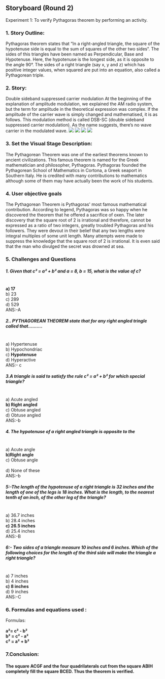 ## Storyboard (Round 2)

Experiment 1: To verify Pythagoras theorem by performing an activity.

### 1. Story Outline:

Pythagoras theorem states that “In a right-angled triangle, the square of the hypotenuse side is equal to the sum of squares of the other two sides“. The sides of this triangles have been named as Perpendicular, Base and Hypotenuse. Here, the hypotenuse is the longest side, as it is opposite to the angle 90°. The sides of a right triangle (say x, y and z) which has positive integer values, when squared are put into an equation, also called a Pythagorean triple.
### 2. Story:

Double sideband suppressed carrier modulation
At the beginning of the explanation of amplitude modulation, we explained the AM radio system, but the term for amplitude in the theoretical expression was complex. If the amplitude of the carrier wave is simply changed and mathematised, it is as follows. This modulation method is called DSB-SC (double sideband suppressed carrier modulation). As the name suggests, there’s no wave carrier in the modulated wave.
<img src="https://github.com/Rahulsingh1996/Pythagoras-Theorem/blob/master/storyboard/storyboard/a.PNG">
<img src="https://github.com/Rahulsingh1996/Pythagoras-Theorem/blob/master/storyboard/storyboard/b.PNG">
<img src="https://github.com/Rahulsingh1996/Pythagoras-Theorem/blob/master/storyboard/storyboard/d.PNG">
<img src="https://github.com/Rahulsingh1996/Pythagoras-Theorem/blob/master/storyboard/storyboard/e.PNG">
<br>



### 3. Set the Visual Stage Description:
The Pythagorean Theorem was one of the earliest theorems known to ancient civilizations. This famous theorem is named for the Greek mathematician and philosopher, Pythagoras. Pythagoras founded the Pythagorean School of Mathematics in Cortona, a Greek seaport in Southern Italy. He is credited with many contributions to mathematics although some of them may have actually been the work of his students.

### 4. User objective goals
The Pythagorean Theorem is Pythagoras' most famous mathematical contribution. According to legend, Pythagoras was so happy when he discovered the theorem that he offered a sacrifice of oxen. The later discovery that the square root of 2 is irrational and therefore, cannot be expressed as a ratio of two integers, greatly troubled Pythagoras and his followers. They were devout in their belief that any two lengths were integral multiples of some unit length. Many attempts were made to suppress the knowledge that the square root of 2 is irrational. It is even said that the man who divulged the secret was drowned at sea.


### 5. Challenges and Questions
##### 1.	Given that c² = a² + b² and a = 8, b = 15, what is the value of c?
<br> <b> a) 17 </b> 
<br> b) 23 
<br> c) 289 
<br> d) 529
<br> ANS:-A

##### 2..	PYTHAGOREAN THEOREM state that for any right angled tringle called that..........
<br>  a) Hypertenuse 
<br> b) Hypochondriac
<br>  c) <b>  Hypotenuse </b>
<br> d) Hyperactive
<br> ANS:- c

##### 3.A triangle is said to satisfy the rule c² = a² + b² for which special triangle?
<br> a) Acute angled
<br>  <b> b)	 Right angled  </b>
<br> c) Obtuse angled
<br>  d)    Obtuse angled 
<br> ANS:-b

##### 4. The hypotenuse of a right angled triangle is opposite to the
<br> a) Acute angle
<br>   <b> b)Right angle </b>
<br> c) Obtuse angle  
<br> d) None of these
<br> ANS:-b

##### 5:-The length of the hypotenuse of a right triangle is 32 inches and the length of one of the legs is 18 inches. What is the length, to the nearest tenth of an inch, of the other leg of the triangle?
<br> a) 36.7 inches
<br> b)   28.4 inches 
<br> <b> c)  26.5 inches </b>
<br> d) 25.4 inches
<br> ANS:-B

##### 6:- Two sides of a triangle measure 10 inches and 6 inches. Which of the following choices for the length of the third side will make the triangle a right triangle?
<br> a) 7 inches
<br> b) 4 inches
<br>  <b> c) 8 inches  </b> 
<br> d) 9 inches
<br> ANS:-C


### 6. Formulas and equations used :

Formulas:<br> 
<br><b>a²= c² - b²</b> 
<br><b>b² = c² - a²</b> 
<br><b>c² = a² + b²</b>

### 7.Conclusion:
####  The square ACGF and the four quadrilaterals cut from the square ABIH completely fill the square BCED. Thus the theorem is verified.





